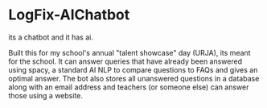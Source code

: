 # LogFix-AIChatbot
its a chatbot and it has ai.


Built this for my school's annual "talent showcase" day (URJA), its meant for the school.
It can answer queries that have already been answered using spacy, a standard AI NLP to compare questions to FAQs and gives an optimal answer.
The bot also stores all unanswered questions in a database along with an email address and teachers (or someone else) can answer those using a website.

